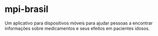 # mpi-brasil
Um aplicativo para dispositivos móveis para ajudar pessoas a encontrar informações sobre medicamentos e seus efeitos em pacientes idosos. 
